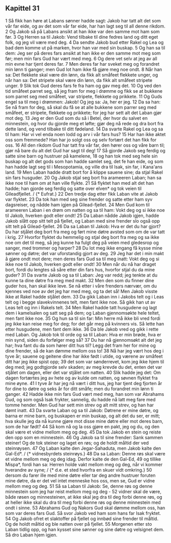 ## Kapittel 31

1 Så fikk han høre at Labans sønner hadde sagt: Jakob har tatt alt det som vår far eide, og av det som vår far eide, har han lagt seg til all denne rikdom.
2 Og Jakob så på Labans ansikt at han ikke var den samme mot ham som før.
3 Og Herren sa til Jakob: Vend tilbake til dine fedres land og ditt eget folk, og jeg vil være med deg.
4 Da sendte Jakob bud etter Rakel og Lea og bad dem komme ut på marken, hvor han var med sin buskap.
5 Og han sa til dem: Jeg ser på deres fars ansikt at han ikke er den samme mot meg som før; men min fars Gud har vært med meg.
6 Og dere vet selv at jeg av all min evne har tjent deres far.
7 Men deres far har sveket meg og forandret min lønn ti ganger; men Gud lot ham ikke få gjøre meg noe ondt.
8 Når han sa: Det flekkete skal være din lønn, da fikk alt småfeet flekkete unger, og når han sa: Det stripete skal være din lønn, da fikk alt småfeet stripete unger.
9 Slik tok Gud deres fars fe fra ham og gav meg det.
10 Og ved den tid småfeet parret seg, så jeg fram for meg i drømme og fikk se at bukkene som parret seg med småfeet, var stripete, flekkete og prikkete.
11 Og Guds engel sa til meg i drømmen: Jakob! Og jeg sa: Ja, her er jeg.
12 Da sa han: Se nå fram for deg, så skal du få se at alle bukkene som parrer seg med småfeet, er stripete, flekkete og prikkete; for jeg har sett alt det Laban gjør mot deg.
13 Jeg er den Gud som du så i Betel, der hvor du salvet en minnestein, og hvor du gjorde meg et løfte; gjør deg nå rede og dra bort fra dette land, og vend tilbake til ditt fødeland.
14 Da svarte Rakel og Lea og sa til ham: Har vi vel enda noen lodd og arv i vår fars hus?
15 Har han ikke aktet oss som fremmede? Han har jo solgt oss og selv fortært det han fikk for oss.
16 All den rikdom Gud har tatt fra vår far, den hører oss og våre barn til; gjør nå bare du alt det Gud har sagt til deg!
17 Så gjorde Jakob seg ferdig og satte sine barn og hustruer på kamelene,
18 og han tok med seg hele sin buskap og alt det gods som han hadde samlet seg, det fe han eide, og som han hadde lagt seg til i Mesopotamia, og ville dra til Isak, sin far, i Kana'ans land.
19 Men Laban hadde dratt bort for å klippe sauene sine; da stjal Rakel sin fars husguder.
20 Og Jakob stjal seg bort fra arameeren Laban; han sa ikke noe til ham om at han ville flykte.
21 Så flyktet han med alt det han hadde; han gjorde seg ferdig og satte over elven* og tok veien til Gileadfjellet. / {* Eufrat.}
22 Den tredje dag etter fikk Laban vite at Jakob var flyktet.
23 Da tok han med seg sine frender og satte etter ham syv dagsreiser, og nådde ham igjen på Gilead-fjellet.
24 Men Gud kom til arameeren Laban i en drøm om natten og sa til ham: Vokt deg og si ikke noe til Jakob, hverken godt eller ondt!
25 Da Laban nådde Jakob igjen, hadde Jakob slått opp sitt telt på fjellet, og Laban med sine frender slo også opp sitt telt på Gilead-fjellet.
26 Da sa Laban til Jakob: Hva er det du har gjort? Du har stjålet deg bort fra meg og ført mine døtre avsted som om de var tatt i krig.
27 Hvorfor flyktet du hemmelig og stjal deg bort fra meg og sa ikke noe om det til meg, så jeg kunne ha fulgt deg på veien med gledesrop og sanger, med trommer og harper?
28 Du lot meg ikke engang få kysse mine sønner og døtre; det var uforstandig gjort av deg.
29 Jeg har det i min makt å gjøre ondt mot dere; men deres fars Gud sa til meg inatt: Vokt deg og si ikke noe til Jakob, hverken godt eller ondt!
30 Men når du nå har draget bort, fordi du lengtes så såre etter din fars hus, hvorfor stjal du da mine guder?
31 Da svarte Jakob og sa til Laban: Jeg var redd; jeg tenkte at du kunne ta dine døtre fra meg med makt.
32 Men den som du finner dine guder hos, han skal ikke leve. Se nå etter i våre frenders nærvær, om du kjennes ved noe av det jeg har med meg, og ta det så! Men Jakob visste ikke at Rakel hadde stjålet dem.
33 Da gikk Laban inn i Jakobs telt og i Leas telt og i begge slavekvinnenes telt, men fant ikke noe. Så gikk han ut av Leas telt og inn i Rakels telt.
34 Men Rakel hadde tatt husgudene og lagt dem i kamelsalen og satt seg på dem; og Laban gjennomsøkte hele teltet, men fant ikke noe.
35 Og hun sa til sin far: Min herre må ikke bli vred fordi jeg ikke kan reise meg for deg; for det går meg på kvinners vis. Så lette han etter husgudene, men fant dem ikke.
36 Da ble Jakob vred og gikk i rette med Laban. Og Jakob tok til orde og sa til Laban: Hva er min brøde, hva er min synd, siden du forfølger meg så?
37 Du har nå gjennomsøkt alt det jeg har; hva fant du da som hører ditt hus til? Legg det fram her for mine og dine frender, så de kan dømme mellom oss to!
38 Nå har jeg vært hos deg i tyve år; sauene og geitene dine har ikke født i utide, og værene av småfeet ditt har jeg ikke spist opp;
39 det som var sønderrevet, kom jeg ikke hjem til deg med; jeg godtgjorde selv skaden; av meg krevde du det, enten det var stjålet om dagen, eller det var stjålet om natten.
40 Slik hadde jeg det: Om dagen fortærtes jeg av hete og av kulde om natten, og søvnen flyktet fra mine øyne.
41 I tyve år har jeg nå vært i ditt hus, jeg har tjent deg fjorten år for dine to døtre og seks år for ditt småfe; men du forandret min lønn ti ganger.
42 Hadde ikke min fars Gud vært med meg, han som var Abrahams Gud, og som også Isak frykter, sannelig, du hadde nå latt meg fare med tomme hender. Men Gud har sett min strev og alt mitt strev, og han har dømt inatt.
43 Da svarte Laban og sa til Jakob: Døtrene er mine døtre, og barna er mine barn, og buskapen er min buskap, og alt det du ser, er mitt; hva skulle jeg da nå kunne gjøre mot disse mine døtre eller mot deres barn, som de har født?
44 Så kom nå og la oss gjøre en pakt, jeg og du, og den skal være et vidne mellom meg og deg.
45 Da tok Jakob en stein og reiste den opp som en minnestein.
46 Og Jakob sa til sine frender: Sank sammen steiner! Og de tok steiner og laget en røs; og de holdt måltid der ved steinrøysen.
47 Og Laban kalte den Jegar-Sahaduta, men Jakob kalte den Gal-Ed*. / {* vidnesbyrdets steinrøys.}
48 Da sa Laban: Denne røs skal være et vidne mellom meg og deg idag. Derfor kalte de den Gal-Ed,
49 og tillike Mispa*, fordi han sa: Herren holde vakt mellom meg og deg, når vi kommer hverandre av syne; / {* d.e. et sted hvorfra en skuer vidt omkring.}
50 dersom du farer ille med mine døtre eller tar deg andre hustruer foruten mine døtre, da er det vel intet menneske hos oss, men se, Gud er vidne mellom meg og deg.
51 Så sa Laban til Jakob: Se, denne røs og denne minnestein som jeg har reist mellom meg og deg -
52 vidner skal de være, både røsen og minnesteinen, at ikke skal jeg dra til deg forbi denne røs, og at heller ikke skal du dra til meg forbi denne røs og denne minnestein med ondt i sinne.
53 Abrahams Gud og Nakors Gud skal dømme mellom oss, han som var deres fars Gud. Så svor Jakob ved ham som hans far Isak fryktet.
54 Og Jakob ofret et slaktoffer på fjellet og innbød sine frender til måltid. Og de holdt måltid og ble natten over på fjellet.
55 Morgenen etter sto Laban tidlig opp, og han kysset sine sønner og sine døtre og velsignet dem. Så dro Laban hjem igjen.

